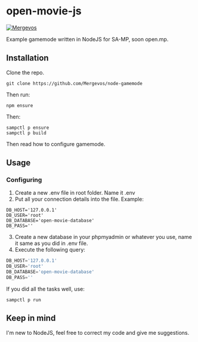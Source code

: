 # open-movie-js

[![Mergevos](https://img.shields.io/badge/Mergevos-node--gamemode-2f2f2f.svg?style=for-the-badge)](https://github.com/Mergevos/open-movie-js)

Example gamemode written in NodeJS for SA-MP, soon open.mp.

## Installation

Clone the repo.
```git
git clone https://github.com/Mergevos/node-gamemode
```
Then run:
```
npm ensure
```
Then: 
```
sampctl p ensure
sampctl p build
```

Then read how to configure gamemode.

## Usage

### Configuring

1. Create a new .env file in root folder. Name it .env
2. Put all your connection details into the file. Example: 
```shell
DB_HOST='127.0.0.1'
DB_USER='root'
DB_DATABASE='open-movie-database'
DB_PASS=''
```
3. Create a new database in your phpmyadmin or whatever you use, name it same as you did in .env file.
4. Execute the following query: 
```sql
DB_HOST='127.0.0.1'
DB_USER='root'
DB_DATABASE='open-movie-database'
DB_PASS=''
```

If you did all the tasks well, use:
```
sampctl p run
```

## Keep in mind

I'm new to NodeJS, feel free to correct my code and give me suggestions. 